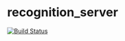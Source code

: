 # recognition_server

[![Build Status](https://travis-ci.org/runt1m33rr0r/recognition_server.svg?branch=master)](https://travis-ci.org/runt1m33rr0r/recognition_server)
